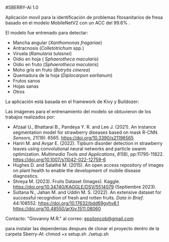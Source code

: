 #SBERRY-AI 1.0

Aplicación movil para la identificación de problemas fitosanitarios de fresa basado en el modelo MobileNetV2 con un ACC del 99.6% .

El modelo fue entrenado para detectar: 
- Mancha angular (*Xanthomonas fragariae*)
- Antracnosis (*Colletotrichum* spp.)
- Viruela (*Ramularia tulasnei*)
- Oídio en hoja ( *Sphaerotheca macularis*)
- Oídio en fruto (*Sphaerotheca macularis*)
- Moho gris en fruto (*Botrytis cinerea*)
- Quemadura de la hoja (*Diplocarpon earlianum*) 
- Frutos sanos 
- Hojas sanas
- Otros

La aplicación está basada en el framework de Kivy y Buildozer:

Las imágenes para el entrenamiento del modelo se obtuvieron de los trabajos realizados por:
- Afzaal U., Bhattarai B., Pandeya Y. R. and Lee J. (2021). An instance segmentation model for strawberry diseases based on mask R-CNN. *Sensors*, *21*(19): 6565. https://doi.org/10.3390/s21196565
- Hariri M. and Avşar E. (2022). Tipburn disorder detection in strawberry leaves using convolutional neural networks and particle swarm optimization. *Multimedia Tools and Applications*, *81*(8), pp:11795-11822. https://doi.org/10.1007/s11042-022-12759-6
- Hughes D. and Salathé M. (2015). An open access repository of images on plant health to enable the development of mobile disease diagnostics. 
- Shreya M. (2023). Fruits Dataset (Images). Kaggle. https://doi.org/10.34740/KAGGLE/DSV/5514079 (Septiembre 2023).
- Sultana N., Jahan M. and Uddin M. S. (2022). An extensive dataset for successful recognition of fresh and rotten fruits. *Data in Brief*. 44:108552. https://doi.org/10.17632/bdd69gyhv8.1
https://doi.org/10.48550/arXiv.1511.08060


Contacto: "Giovanny M.R." al correo: <epsiloncob@gmail.com>

para instalar las dependenias despues de clonar el proyecto
dentro de la carpeta Sberry-AI:
chmod +x setup.sh
./setup.sh
